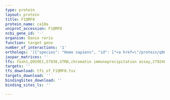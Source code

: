 ```yaml
---
type: protein
layout: protein
title: F1QMF0
protein_name: ca10a
uniprot_accession: F1QMF0
ncbi_gene_id: '-'
organism: Danio rerio
function: target gene
number_of_interactions: '1'
orthologs: '[{"species": "Homo sapiens", "id": ["<a href=\"/protein/q9ns85\">Q9NS85</a>"]}, {"species": "Mus musculus", "id": ["<a href=\"/protein/p61215\">P61215</a>"]}, {"species": "Rattus norvegicus", "id": ["M0R8A5"]}, {"species": "Drosophila melanogaster", "id": ["<a href=\"/protein/q9w3p7\">Q9W3P7</a>", "<a href=\"/protein/q9w316\">Q9W316</a>"]}, {"species": "Caenorhabditis elegans", "id": ["Q18932", "<a href=\"/protein/q20781\">Q20781</a>"]}]'
jaspar_matrices: ''
tfs: foxh1,Q9I9E1,57930,GTRD,chromatin immunoprecipitation assay,27924024%5Buid%5D,No
targets: ''
tfs_download: tfs_of_F1QMF0.tsv
targets_download: ''
bindingSites_download: ''
binding_sites_ls: ''

---
```

